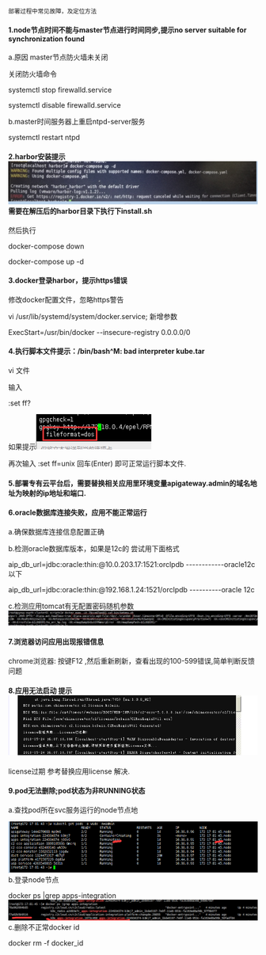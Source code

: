 ```
                                                                              部署过程中常见故障，及定位方法
```

#### **1.node节点时间不能与master节点进行时间同步,提示no server suitable for synchronization found**

a.原因 master节点防火墙未关闭

关闭防火墙命令

systemctl stop firewalld.service

systemctl disable firewalld.service

b.master时间服务器上重启ntpd-server服务

systemctl restart ntpd

#### **2.harbor安装提示**![](/assets/12.png)需要在解压后的harbor目录下执行下install.sh

然后执行

docker-compose down

docker-compose up -d

#### **3.docker登录harbor，提示https错误**

修改docker配置文件，忽略https警告

vi /usr/lib/systemd/system/docker.service; 新增参数

ExecStart=/usr/bin/docker  --insecure-registry 0.0.0.0/0

#### **4.执行脚本文件提示：/bin/bash^M: bad interpreter kube.tar**

vi 文件

输入

:set ff?

如果提示![](/assets/13.png)

再次输入 :set ff=unix 回车\(Enter\) 即可正常运行脚本文件.

#### **5.部署专有云平台后，需要替换相关应用里环境变量apigateway.admin的域名地址为映射的ip地址和端口.**

#### **6.oracle数据库连接失败，应用不能正常运行**

a.确保数据库连接信息配置正确

b.检测oracle数据库版本，如果是12c的 尝试用下面格式

aip\_db\_url=jdbc:oracle:thin:@10.0.203.17:1521:orclpdb  ------------oracle12c以下

aip\_db\_url=jdbc:oracle:thin:@192.168.1.24:1521/orclpdb ----------oracle 12c

c.检测应用tomcat有无配置密码随机参数![](/assets/17.jpg)

#### **7.浏览器访问应用出现报错信息**

chrome浏览器: 按键F12 ,然后重新刷新，查看出现的100-599错误,简单判断反馈问题

#### **8.应用无法启动 提示**![](/assets/14.png)

license过期 参考替换应用license 解决.

#### **9.pod无法删除;pod状态为非RUNNING状态**

a.查找pod所在svc服务运行的node节点地

![](/assets/20.png)b.登录node节点

docker ps \|grep apps-integration![](/assets/21.png)c.删除不正常docker id

docker rm -f docker\_id

